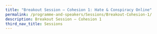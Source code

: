 ```yaml
---
title: "Breakout Session – Cohesion 1: Hate & Conspiracy Online"
permalink: /programme-and-speakers/Sessions/Breakout-Cohesion-1/
description: Breakout Session – Cohesion 1
third_nav_title: Sessions
---
```

